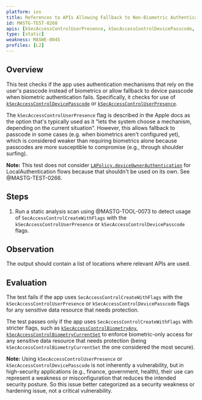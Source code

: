 ```yaml
---
platform: ios
title: References to APIs Allowing Fallback to Non-Biometric Authentication
id: MASTG-TEST-0268
apis: [kSecAccessControlUserPresence, kSecAccessControlDevicePasscode, SecAccessControlCreateWithFlags]
type: [static]
weakness: MASWE-0045
profiles: [L2]
---
```

## Overview

This test checks if the app uses authentication mechanisms that rely on the user's passcode instead of biometrics or allow fallback to device passcode when biometric authentication fails. Specifically, it checks for use of [`kSecAccessControlDevicePasscode`](https://developer.apple.com/documentation/security/secaccesscontrolcreateflags/devicepasscode) or [`kSecAccessControlUserPresence`](https://developer.apple.com/documentation/security/secaccesscontrolcreateflags/userpresence).

The `kSecAccessControlUserPresence` flag is described in the Apple docs as the option that's typically used as it "lets the system choose a mechanism, depending on the current situation". However, this allows fallback to passcode in some cases (e.g. when biometrics aren't configured yet), which is considered weaker than requiring biometrics alone because passcodes are more susceptible to compromise (e.g., through shoulder surfing).

**Note:** This test does not consider [`LAPolicy.deviceOwnerAuthentication`](https://developer.apple.com/documentation/localauthentication/lapolicy/deviceownerauthentication) for LocalAuthentication flows because that shouldn't be used on its own. See @MASTG-TEST-0266.

## Steps

1. Run a static analysis scan using @MASTG-TOOL-0073 to detect usage of `SecAccessControlCreateWithFlags` with the `kSecAccessControlUserPresence` or `kSecAccessControlDevicePasscode` flags.

## Observation

The output should contain a list of locations where relevant APIs are used.

## Evaluation

The test fails if the app uses `SecAccessControlCreateWithFlags` with the `kSecAccessControlUserPresence` or `kSecAccessControlDevicePasscode` flags for any sensitive data resource that needs protection.

The test passes only if the app uses `SecAccessControlCreateWithFlags` with stricter flags, such as [`kSecAccessControlBiometryAny`](https://developer.apple.com/documentation/security/secaccesscontrolcreateflags/biometryany), [`kSecAccessControlBiometryCurrentSet`](https://developer.apple.com/documentation/security/secaccesscontrolcreateflags/biometrycurrentset) to enforce biometric-only access for any sensitive data resource that needs protection (being `kSecAccessControlBiometryCurrentSet` the one considered the most secure).

**Note:** Using `kSecAccessControlUserPresence` or `kSecAccessControlDevicePasscode` is not inherently a vulnerability, but in high-security applications (e.g., finance, government, health), their use can represent a weakness or misconfiguration that reduces the intended security posture. So this issue better categorized as a security weakness or hardening issue, not a critical vulnerability.

